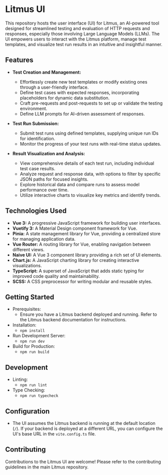 # Litmus UI

This repository hosts the user interface (UI) for Litmus, an AI-powered tool designed for streamlined testing and evaluation of HTTP requests and responses, especially those involving Large Language Models (LLMs). The UI empowers users to interact with the Litmus platform, manage test templates, and visualize test run results in an intuitive and insightful manner.

## Features

- **Test Creation and Management:**

  - Effortlessly create new test templates or modify existing ones through a user-friendly interface.
  - Define test cases with expected responses, incorporating placeholders for dynamic data substitution.
  - Craft pre-requests and post-requests to set up or validate the testing environment.
  - Define LLM prompts for AI-driven assessment of responses.

- **Test Run Submission:**

  - Submit test runs using defined templates, supplying unique run IDs for identification.
  - Monitor the progress of your test runs with real-time status updates.

- **Result Visualization and Analysis:**
  - View comprehensive details of each test run, including individual test case results.
  - Analyze request and response data, with options to filter by specific JSON paths for focused insights.
  - Explore historical data and compare runs to assess model performance over time.
  - Utilize interactive charts to visualize key metrics and identify trends.

## Technologies Used

- **Vue 3:** A progressive JavaScript framework for building user interfaces.
- **Vuetify 3:** A Material Design component framework for Vue.
- **Pinia:** A state management library for Vue, providing a centralized store for managing application data.
- **Vue Router:** A routing library for Vue, enabling navigation between different views.
- **Naive UI:** A Vue 3 component library providing a rich set of UI elements.
- **Chart.js:** A JavaScript charting library for creating interactive visualizations.
- **TypeScript:** A superset of JavaScript that adds static typing for improved code quality and maintainability.
- **SCSS:** A CSS preprocessor for writing modular and reusable styles.

## Getting Started

- Prerequisites:
  - Ensure you have a Litmus backend deployed and running. Refer to the Litmus backend documentation for instructions.
- Installation:
  - `npm install`
- Run Development Server:
  - `npm run dev`
- Build for Production:
  - `npm run build`

## Development

- Linting:
  - `npm run lint`
- Type Checking:
  - `npm run typecheck`

## Configuration

- The UI assumes the Litmus backend is running at the default location (`/`). If your backend is deployed at a different URL, you can configure the UI's base URL in the `vite.config.ts` file.

## Contributing

Contributions to the Litmus UI are welcome! Please refer to the contributing guidelines in the main Litmus repository.

